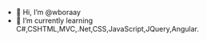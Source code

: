 - 👋 Hi, I’m @wboraay
- 🌱 I’m currently learning C#,CSHTML,MVC,.Net,CSS,JavaScript,JQuery,Angular.



<!---
wboraay/wboraay is a ✨ special ✨ repository because its `README.md` (this file) appears on your GitHub profile.
You can click the Preview link to take a look at your changes.
--->
